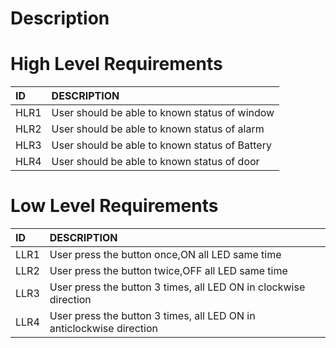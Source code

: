 # Description

# High Level Requirements
|ID  |DESCRIPTION                                                        |
|:---|:------------------------------------------------------------------|
|HLR1|User should be able to known status of window              |
|HLR2|User should be able to known status of alarm                |
|HLR3|User should be able to known status of Battery               |
|HLR4|User should be able to known status of door                |

# Low Level Requirements
|ID  |DESCRIPTION                                                        |
|:---|:------------------------------------------------------------------|
|LLR1|User press the button once,ON all LED same time         |
|LLR2|User press the button twice,OFF all LED same time|
|LLR3|User press the button 3 times, all LED ON in clockwise direction|
|LLR4|User press the button 3 times, all LED ON in anticlockwise direction|
